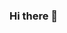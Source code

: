 ### Hi there 👋

<!--
**IshAJi/IshAJi** is a ✨ _special_ ✨ repository because its `README.md` (this file) appears on your GitHub profile.

Here are some ideas to get you started:

- 🔭 I’m currently working on my course..
- 🌱 I’m currently learning Android Development
- 👯 I’m looking to collaborate on open source
- 🤔 I’m looking for help with Docker
- 💬 Ask me about Soft Skills
- 📫 How to reach me: Instagram
- 😄 Pronouns: She/Her
- ⚡ Fun fact: I am very Happy!!!!!!!!!!!
-->
